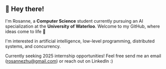 ## 👋 Hey there!
I'm Rosanne, a **Computer Science** student currently pursuing an AI specialization at the **University of Waterloo**. Welcome to my GitHub, where ideas come to life 🌟

I'm interested in artificial intelligence, low-level programming, distributed systems, and concurrency. 

Currently seeking 2025 internship opportunities!
Feel free send me an email (rosannezhu@gmail.com) or reach out on LinkedIn :)
